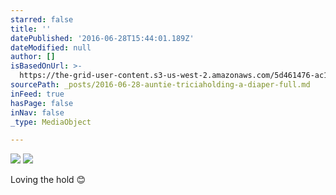 ```yaml
---
starred: false
title: ''
datePublished: '2016-06-28T15:44:01.189Z'
dateModified: null
author: []
isBasedOnUrl: >-
  https://the-grid-user-content.s3-us-west-2.amazonaws.com/5d461476-ac13-43f1-9ace-016af557b50d.jpg
sourcePath: _posts/2016-06-28-auntie-triciaholding-a-diaper-full.md
inFeed: true
hasPage: false
inNav: false
_type: MediaObject

---
```

![](https://the-grid-user-content.s3-us-west-2.amazonaws.com/5d461476-ac13-43f1-9ace-016af557b50d.jpg)
![](https://the-grid-user-content.s3-us-west-2.amazonaws.com/b5f361d4-3d75-4a3a-bcfe-bd44df3caa8d.jpg)

Loving the hold 😊